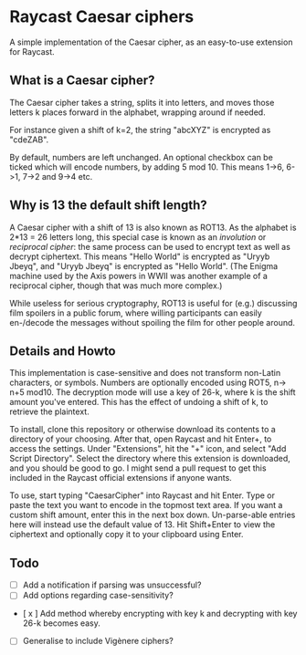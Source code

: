 # Raycast Caesar ciphers
A simple implementation of the Caesar cipher, as an easy-to-use extension for Raycast.

## What is a Caesar cipher?
The Caesar cipher takes a string, splits it into letters, and moves those letters k places forward in the alphabet, wrapping around if needed.

For instance given a shift of k=2, the string "abcXYZ" is encrypted as "cdeZAB".

By default, numbers are left unchanged. An optional checkbox can be ticked which will encode numbers, by adding 5 mod 10. This means 1->6, 6->1, 7->2 and 9->4 etc.


## Why is 13 the default shift length?
A Caesar cipher with a shift of 13 is also known as ROT13. As the alphabet is 2\*13 = 26 letters long, this special case is known as an _involution_ or _reciprocal cipher_: the same process can be used to encrypt text as well as decrypt ciphertext. This means "Hello World" is encrypted as "Uryyb Jbeyq", and "Uryyb Jbeyq" is encrypted as "Hello World".
(The Enigma machine used by the Axis powers in WWII was another example of a reciprocal cipher, though that was much more complex.)

While useless for serious cryptography, ROT13 is useful for (e.g.) discussing film spoilers in a public forum, where willing participants can easily en-/decode the messages without spoiling the film for other people around.


## Details and Howto
This implementation is case-sensitive and does not transform non-Latin characters, or symbols. Numbers are optionally encoded using ROT5, n-> n+5 mod10. The decryption mode will use a key of 26-k, where k is the shift amount you've entered. This has the effect of undoing a shift of k, to retrieve the plaintext.

To install, clone this repository or otherwise download its contents to a directory of your choosing. After that, open Raycast and hit Enter+, to access the settings. Under "Extensions", hit the "+" icon, and select "Add Script Directory". Select the directory where this extension is downloaded, and you should be good to go. I might send a pull request to get this included in the Raycast official extensions if anyone wants.

To use, start typing "CaesarCipher" into Raycast and hit Enter. Type or paste the text you want to encode in the topmost text area. If you want a custom shift amount, enter this in the next box down. Un-parse-able entries here will instead use the default value of 13. Hit Shift+Enter to view the ciphertext and optionally copy it to your clipboard using Enter.

## Todo
- [ ] Add a notification if parsing was unsuccessful?
- [ ] Add options regarding case-sensitivity?
- [ x ] Add method whereby encrypting with key k and decrypting with key 26-k becomes easy.
- [ ] Generalise to include Vigènere ciphers?
